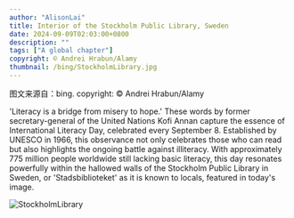 ```yaml
---
author: "AlisonLai"
title: Interior of the Stockholm Public Library, Sweden
date: 2024-09-09T02:03:00+0800
description: ""
tags: ["A global chapter"]
copyright: © Andrei Hrabun/Alamy
thumbnail: /bing/StockholmLibrary.jpg
---
```

图文来源自：bing.  copyright: © Andrei Hrabun/Alamy

'Literacy is a bridge from misery to hope.' These words by former secretary-general of the United Nations Kofi Annan capture the essence of International Literacy Day, celebrated every September 8. Established by UNESCO in 1966, this observance not only celebrates those who can read but also highlights the ongoing battle against illiteracy. With approximately 775 million people worldwide still lacking basic literacy, this day resonates powerfully within the hallowed walls of the Stockholm Public Library in Sweden, or 'Stadsbiblioteket' as it is known to locals, featured in today's image.

![StockholmLibrary](/bing/StockholmLibrary.jpg)